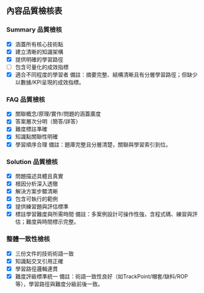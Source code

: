 ## 內容品質檢核表

### Summary 品質檢核
- [x] 涵蓋所有核心技術點
- [x] 建立清晰的知識架構
- [x] 提供明確的學習路徑
- [ ] 包含可量化的成效指標
- [x] 適合不同程度的學習者
備註：摘要完整、結構清晰且有分層學習路徑；但缺少以數據/KPI呈現的成效指標。

### FAQ 品質檢核
- [x] 關聯概念/原理/實作/問題的涵蓋廣度
- [x] 答案層次分明（簡答/詳答）
- [x] 難度標註準確
- [x] 知識點關聯性明確
- [x] 學習順序合理
備註：題庫完整且分層清楚，關聯與學習索引到位。

### Solution 品質檢核
- [x] 問題描述具體且真實
- [x] 根因分析深入透徹
- [x] 解決方案步驟清晰
- [x] 包含可執行的範例
- [x] 提供練習題與評估標準
- [x] 標註學習難度與所需時間
備註：多案例設計可操作性強，含程式碼、練習與評估；難度與時間標示完整。

### 整體一致性檢核
- [x] 三份文件的技術術語一致
- [x] 知識點交叉引用正確
- [x] 學習路徑邏輯連貫
- [x] 難度評級標準統一
備註：術語一致性良好（如TrackPoint/帽套/缺料/ROP等），學習路徑與難度分級前後一致。